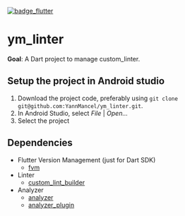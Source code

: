 [![badge_flutter]][link_flutter_release]

# ym_linter
**Goal**: A Dart project to manage custom_linter.

## Setup the project in Android studio
1. Download the project code, preferably using `git clone git@github.com:YannMancel/ym_linter.git`.
2. In Android Studio, select *File* | *Open...*
3. Select the project

## Dependencies
* Flutter Version Management (just for Dart SDK)
  * [fvm][dependency_fvm]
* Linter
  * [custom_lint_builder][dependency_custom_lint_builder]
* Analyzer
  * [analyzer][dependency_analyzer]
  * [analyzer_plugin][dependency_analyzer_plugin]

[badge_flutter]: https://img.shields.io/badge/flutter-v3.10.5-blue?logo=flutter
[link_flutter_release]: https://docs.flutter.dev/development/tools/sdk/releases
[dependency_fvm]: https://fvm.app/
[dependency_custom_lint_builder]: https://pub.dev/packages/custom_lint_builder
[dependency_analyzer]: https://pub.dev/packages/analyzer
[dependency_analyzer_plugin]: https://pub.dev/packages/analyzer_plugin
